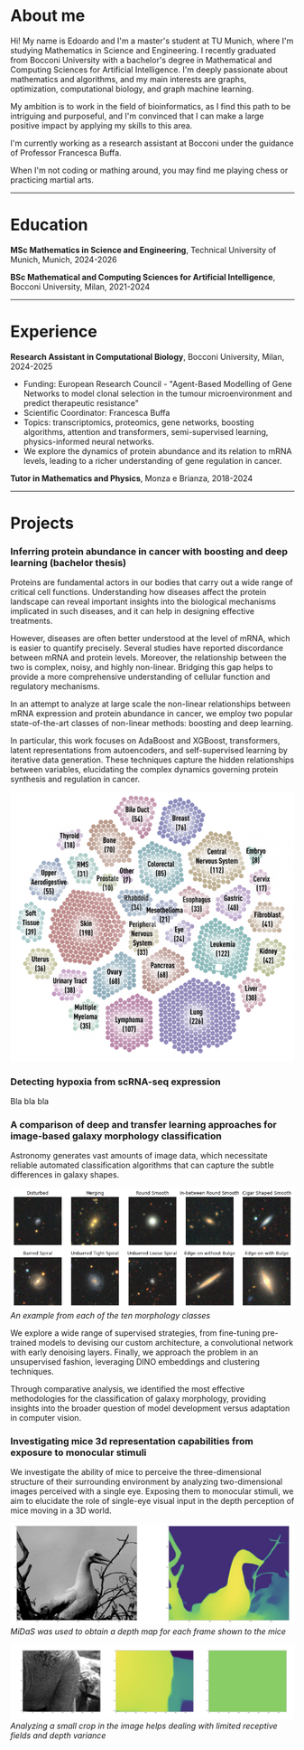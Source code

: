 # About me
Hi! My name is Edoardo and I'm a master's student at TU Munich, where I'm studying Mathematics in Science and Engineering. I recently graduated from Bocconi University with a bachelor's degree in Mathematical and Computing Sciences for Artificial Intelligence. I'm deeply passionate about mathematics and algorithms, and my main interests are graphs, optimization, computational biology, and graph machine learning.

My ambition is to work in the field of bioinformatics, as I find this path to be intriguing and purposeful, and I'm convinced that I can make a large positive impact by applying my skills to this area.

I'm currently working as a research assistant at Bocconi under the guidance of Professor Francesca Buffa.

When I'm not coding or mathing around, you may find me playing chess or practicing martial arts.

---

# Education

**MSc Mathematics in Science and Engineering**, Technical University of Munich, Munich, 2024-2026

**BSc Mathematical and Computing Sciences for Artificial Intelligence**, Bocconi University, Milan, 2021-2024

---

# Experience

**Research Assistant in Computational Biology**, Bocconi University, Milan, 2024-2025
- Funding: European Research Council - "Agent-Based Modelling of Gene Networks to model clonal selection in the tumour microenvironment and predict therapeutic resistance"
- Scientific Coordinator: Francesca Buffa
- Topics: transcriptomics, proteomics, gene networks, boosting algorithms, attention and transformers, semi-supervised learning, physics-informed neural networks.
- We explore the dynamics of protein abundance and its relation to mRNA levels, leading to a richer understanding of gene regulation in cancer.

**Tutor in Mathematics and Physics**, Monza e Brianza, 2018-2024

---

# Projects

### Inferring protein abundance in cancer with boosting and deep learning (bachelor thesis)
Proteins are fundamental actors in our bodies that carry out a wide range of critical cell functions. Understanding how diseases affect the protein landscape can reveal important insights into the biological mechanisms implicated in such diseases, and it can help in designing effective treatments.

However, diseases are often better understood at the level of mRNA, which is easier to quantify precisely. Several studies have reported discordance between mRNA and protein levels. Moreover, the relationship between the two is complex, noisy, and highly non-linear. Bridging this gap helps to provide a more comprehensive understanding of cellular function and regulatory mechanisms.

In an attempt to analyze at large scale the non-linear relationships between mRNA expression and protein abundance in cancer, we employ two popular state-of-the-art classes of non-linear methods: boosting and deep learning.

In particular, this work focuses on AdaBoost and XGBoost, transformers, latent representations from autoencoders, and self-supervised learning by iterative data generation.
These techniques capture the hidden relationships between variables, elucidating the complex dynamics governing protein synthesis and regulation in cancer.

![](/assets/img/ccle.png)

### Detecting hypoxia from scRNA-seq expression
Bla bla bla

### A comparison of deep and transfer learning approaches for image-based galaxy morphology classification
Astronomy generates vast amounts of image data, which necessitate reliable automated classification algorithms that can capture the subtle differences in galaxy shapes.

![](/assets/img/image_galaxies.png)
*An example from each of the ten morphology classes*

We explore a wide range of supervised strategies, from fine-tuning pre-trained models to devising our custom architecture, a convolutional network with early denoising layers. Finally, we approach the problem in an unsupervised fashion, leveraging DINO embeddings and clustering techniques.

Through comparative analysis, we identified the most effective methodologies for the classification of galaxy morphology, providing insights into the broader question of model development versus adaptation in computer vision.

### Investigating mice 3d representation capabilities from exposure to monocular stimuli
We investigate the ability of mice to perceive the three-dimensional structure of their surrounding environment by analyzing two-dimensional images perceived with a single eye. Exposing them to monocular stimuli, we aim to elucidate the role of single-eye visual input in the depth perception of mice moving in a 3D world.

![](/assets/img/depth.png)
*MiDaS was used to obtain a depth map for each frame shown to the mice*

![](/assets/img/crop.png)
*Analyzing a small crop in the image helps dealing with limited receptive fields and depth variance*
